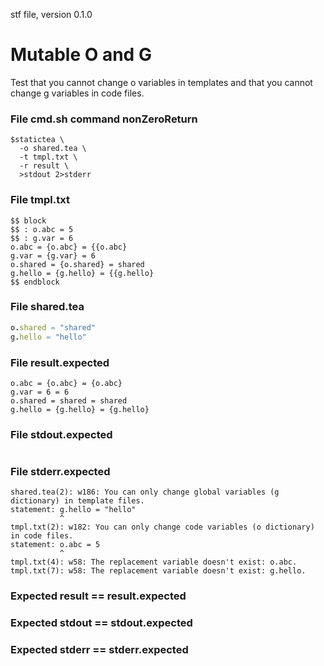 stf file, version 0.1.0

# Mutable O and G

Test that you cannot change o variables in templates and that you
cannot change g variables in code files.

### File cmd.sh command nonZeroReturn

~~~
$statictea \
  -o shared.tea \
  -t tmpl.txt \
  -r result \
  >stdout 2>stderr
~~~

### File tmpl.txt

~~~
$$ block
$$ : o.abc = 5
$$ : g.var = 6
o.abc = {o.abc} = {{o.abc}
g.var = {g.var} = 6
o.shared = {o.shared} = shared
g.hello = {g.hello} = {{g.hello}
$$ endblock
~~~

### File shared.tea

~~~ nim
o.shared = "shared"
g.hello = "hello"
~~~

### File result.expected

~~~
o.abc = {o.abc} = {o.abc}
g.var = 6 = 6
o.shared = shared = shared
g.hello = {g.hello} = {g.hello}
~~~

### File stdout.expected

~~~
~~~

### File stderr.expected

~~~
shared.tea(2): w186: You can only change global variables (g dictionary) in template files.
statement: g.hello = "hello"
           ^
tmpl.txt(2): w182: You can only change code variables (o dictionary) in code files.
statement: o.abc = 5
           ^
tmpl.txt(4): w58: The replacement variable doesn't exist: o.abc.
tmpl.txt(7): w58: The replacement variable doesn't exist: g.hello.
~~~

### Expected result == result.expected
### Expected stdout == stdout.expected
### Expected stderr == stderr.expected
